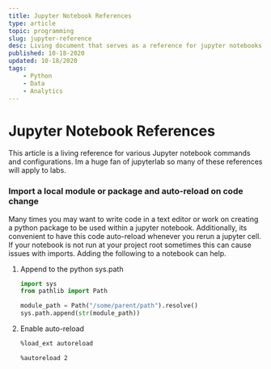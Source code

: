 ```yaml
---
title: Jupyter Notebook References
type: article
topic: programming
slug: jupyter-reference
desc: Living document that serves as a reference for jupyter notebooks
published: 10-18-2020
updated: 10-18/2020
tags:
    - Python
    - Data
    - Analytics
---
```

# Jupyter Notebook References
This article is a living reference for various Jupyter notebook commands and configurations. Im a huge fan of jupyterlab so many of these references will apply to labs.

### Import a local module or package and auto-reload on code change
Many times you may want to write code in a text editor or work on creating a python package to be used within a jupyter notebook. Additionally, its convenient to have this code auto-reload whenever you rerun a jupyter cell. If your notebook is not run at your project root sometimes this can cause issues with imports. Adding the following to a notebook can help.

1. Append to the python sys.path

    ```python
    import sys
    from pathlib import Path

    module_path = Path("/some/parent/path").resolve()
    sys.path.append(str(module_path))
    ```

2. Enable auto-reload

    ```bash
    %load_ext autoreload

    %autoreload 2
    ```
